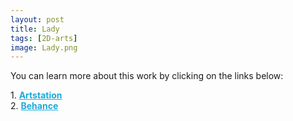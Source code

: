 ```yaml
---
layout: post 
title: Lady
tags: [2D-arts]
image: Lady.png
---
```


<!--more-->

You can learn more about this work by clicking on the links below: <br/>

<div>
	1.
    <a href="https://www.artstation.com/artwork/rRYvBG" target="_blank" style="font-weight: bold; color: #1CAAD9;">Artstation</a><br/>
	2.
	<a href="https://www.behance.net/gallery/84999119/Lady" target="_blank" style="font-weight: bold; color: #1CAAD9;">Behance</a><br/>	
</div>
